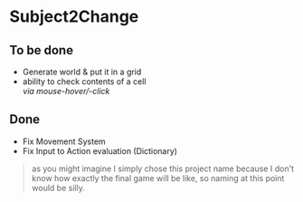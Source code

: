 Subject2Change
=========

To be done
----------

  * Generate world & put it in a grid
  * ability to check contents of a cell  
*via mouse-hover/-click*

Done
----
- Fix Movement System
- Fix Input to Action evaluation (Dictionary)



>as you might imagine I simply chose this project name because I don't know how exactly the final game will be like, so naming at this point would be silly.

